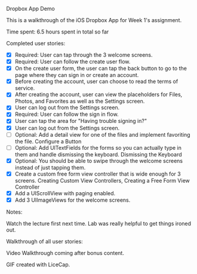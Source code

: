 Dropbox App Demo

This is a walkthrough of the iOS Dropbox App for Week 1's assignment.

Time spent: 6.5 hours spent in total so far

Completed user stories:

 * [x] Required: User can tap through the 3 welcome screens.
 * [x] Required: User can follow the create user flow.
  * [x] On the create user form, the user can tap the back button to go to the page where they can sign in or create an account.
  * [x] Before creating the account, user can choose to read the terms of service.
  * [x] After creating the account, user can view the placeholders for Files, Photos, and Favorites as well as the Settings screen.
  * [x] User can log out from the Settings screen.
 * [x] Required: User can follow the sign in flow.
  * [x] User can tap the area for "Having trouble signing in?"
  * [x] User can log out from the Settings screen.
 * [ ] Optional: Add a detail view for one of the files and implement favoriting the file. Configure a Button
 * [ ] Optional: Add UITextFields for the forms so you can actually type in them and handle dismissing the keyboard. Dismissing the Keyboard
 * [x] Optional: You should be able to swipe through the welcome screens instead of just tapping them.
  * [x] Create a custom free form view controller that is wide enough for 3 screens. Creating Custom View Controllers, Creating a Free Form View Controller
  * [x] Add a UIScrollView with paging enabled.
  * [x] Add 3 UIImageViews for the welcome screens.

Notes:

Watch the lecture first next time. Lab was really helpful to get things ironed out.

Walkthrough of all user stories:

Video Walkthrough coming after bonus content.

GIF created with LiceCap.
